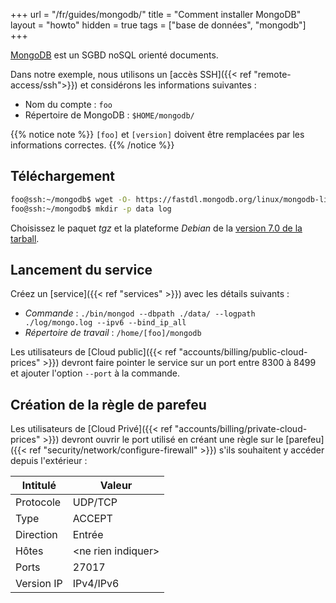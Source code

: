 +++
url = "/fr/guides/mongodb/"
title = "Comment installer MongoDB"
layout = "howto"
hidden = true
tags = ["base de données", "mongodb"]
+++

[MongoDB](https://www.mongodb.com/) est un SGBD noSQL orienté documents.

Dans notre exemple, nous utilisons un [accès SSH]({{< ref "remote-access/ssh">}}) et considérons les informations suivantes :

- Nom du compte : `foo`
- Répertoire de MongoDB : `$HOME/mongodb/`

{{% notice note %}}
`[foo]` et `[version]` doivent être remplacées par les informations correctes.
{{% /notice %}}

## Téléchargement

```sh
foo@ssh:~/mongodb$ wget -O- https://fastdl.mongodb.org/linux/mongodb-linux-x86_64-debian12-[version].tgz | tar -xz --strip-components=1
foo@ssh:~/mongodb$ mkdir -p data log
```

Choisissez le paquet *tgz* et la plateforme *Debian* de la [version 7.0 de la tarball](https://www.mongodb.com/try/download/community).

## Lancement du service

Créez un [service]({{< ref "services" >}}) avec les détails suivants :

- *Commande* : `./bin/mongod --dbpath ./data/ --logpath ./log/mongo.log --ipv6 --bind_ip_all`
- *Répertoire de travail* : `/home/[foo]/mongodb`

Les utilisateurs de [Cloud public]({{< ref "accounts/billing/public-cloud-prices" >}}) devront faire pointer le service sur un port entre 8300 à 8499 et ajouter l'option `--port` à la commande.

## Création de la règle de parefeu

Les utilisateurs de [Cloud Privé]({{< ref "accounts/billing/private-cloud-prices" >}}) devront ouvrir le port utilisé en créant une règle sur le [parefeu]({{< ref "security/network/configure-firewall" >}}) s'ils souhaitent y accéder depuis l'extérieur :

| Intitulé   | Valeur                                           |
|------------|--------------------------------------------------|
| Protocole  | UDP/TCP                                          |
| Type       | ACCEPT                                           |
| Direction  | Entrée                                           |
| Hôtes      | \<ne rien indiquer>                              |
| Ports      | 27017                                            |
| Version IP | IPv4/IPv6                                        |
